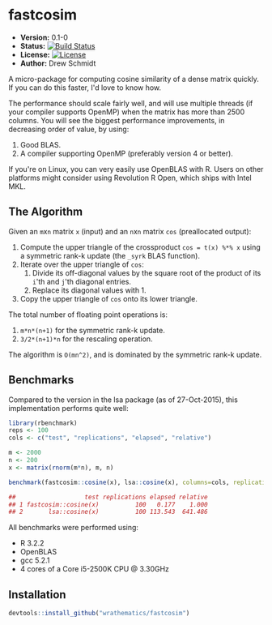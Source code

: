 # fastcosim

* **Version:** 0.1-0
* **Status:** [![Build Status](https://travis-ci.org/wrathematics/fastcosim.png)](https://travis-ci.org/wrathematics/fastcosim)
* **License:** [![License](http://img.shields.io/badge/license-BSD%202--Clause-orange.svg?style=flat)](http://opensource.org/licenses/BSD-2-Clause)
* **Author:** Drew Schmidt


A micro-package for computing cosine similarity of a dense matrix
quickly.  If you can do this faster, I'd love to know how.

The performance should scale fairly well, and will use multiple
threads (if your compiler supports OpenMP) when the matrix has 
more than 2500 columns.  You will see the biggest performance
improvements, in decreasing order of value, by using:

1. Good BLAS.
2. A compiler supporting OpenMP (preferably version 4 or better).

If you're on Linux, you can very easily use OpenBLAS with R.  Users
on other platforms might consider using Revolution R Open, which
ships with Intel MKL.



## The Algorithm

Given an `m`x`n` matrix `x` (input) and an `n`x`n` matrix `cos`
(preallocated output):

1. Compute the upper triangle of the crossproduct `cos = t(x) %*% x` using a symmetric rank-k update (the `_syrk` BLAS function).
2. Iterate over the upper triangle of `cos`:
    1. Divide its off-diagonal values by the square root of the product of its `i`'th and `j`'th diagonal entries.
    2. Replace its diagonal values with 1.
3. Copy the upper triangle of `cos` onto its lower triangle.

The total number of floating point operations is:

1. `m*n*(n+1)` for the symmetric rank-k update.
2. `3/2*(n+1)*n` for the rescaling operation.

The algorithm is `O(mn^2)`, and is dominated by the symmetric rank-k update.



## Benchmarks

Compared to the version in the lsa package (as of 27-Oct-2015),
this implementation performs quite well:

```r
library(rbenchmark)
reps <- 100
cols <- c("test", "replications", "elapsed", "relative")

m <- 2000
n <- 200
x <- matrix(rnorm(m*n), m, n)

benchmark(fastcosim::cosine(x), lsa::cosine(x), columns=cols, replications=reps)

##                   test replications elapsed relative
## 1 fastcosim::cosine(x)          100   0.177    1.000
## 2       lsa::cosine(x)          100 113.543  641.486
```

All benchmarks were performed using:

* R 3.2.2
* OpenBLAS
* gcc 5.2.1
* 4 cores of a Core i5-2500K CPU @ 3.30GHz



## Installation

```r
devtools::install_github("wrathematics/fastcosim")
```

